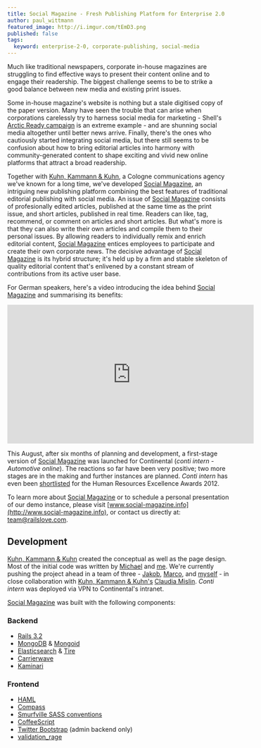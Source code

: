 ```yaml
---
title: Social Magazine - Fresh Publishing Platform for Enterprise 2.0
author: paul_wittmann
featured_image: http://i.imgur.com/tEmD3.png
published: false
tags:
  keyword: enterprise-2-0, corporate-publishing, social-media
---
```


Much like traditional newspapers, corporate in-house magazines are struggling to find effective ways to present their content online and to engage their readership. The biggest challenge seems to be to strike a good balance between new media and existing print issues.

Some in-house magazine's website is nothing but a stale digitised copy of the paper version. Many have seen the trouble that can arise when corporations carelessly try to harness social media for marketing - Shell's [Arctic Ready campaign](http://arcticready.com/social/gallery) is an extreme example - and are shunning social media altogether until better news arrive. Finally, there's the ones who cautiously started integrating social media, but there still seems to be confusion about how to bring editorial articles into harmony with community-generated content to shape exciting and vivid new online platforms that attract a broad readership.

Together with [Kuhn, Kammann &amp; Kuhn](http://www.kkundk.de), a Cologne communications agency we've known for a long time, we've developed [Social Magazine](http://www.social-magazine.info), an intriguing new publishing platform combining the best features of traditional editorial publishing with social media.
An issue of [Social Magazine](http://www.social-magazine.info) consists of profesionally edited articles, published at the same time as the print issue, and short articles, published in real time. Readers can like, tag, recommend, or comment on articles and short articles. But what's more is that they can also write their own articles and compile them to their personal issues. By allowing readers to individually remix and enrich editorial content, [Social Magazine](http://www.social-magazine.info) entices employees to participate and create their own corporate news. The decisive advantage of [Social Magazine](http://www.social-magazine.info) is its hybrid structure; it's held up by a firm and stable skeleton of quality editorial content that's enlivened by a constant stream of contributions from its active user base.

For German speakers, here's a video introducing the idea behind [Social Magazine](http://www.social-magazine.info) and summarising its benefits:
<iframe width="560" height="315" src="http://www.youtube.com/embed/1dzbhKD3x3E" frameborder="0" allowfullscreen></iframe>

This August, after six months of planning and development, a first-stage version of [Social Magazine](http://www.social-magazine.info) was launched for Continental (_conti intern - Automotive online_). The reactions so far have been very positive; two more stages are in the making and further instances are planned. _Conti intern_ has even been [shortlisted](http://www.hr-excellence-awards.de/shortlist) for the Human Resources Excellence Awards 2012.

To learn more about [Social Magazine](http://www.social-magazine.info) or to schedule a personal presentation of our demo instance, please visit [www.social-magazine.info](http://www.social-magazine.info), or contact us directly at: [team@railslove.com](mailto:team@railslove.com).


Development
-----------

[Kuhn, Kammann &amp; Kuhn](http://www.kkundk.de) created the conceptual as well as the page design. Most of the initial code was written by [Michael](http://railslove.com/team/michael_bumann) and [me](http://railslove.com/team/paul_wittmann). We're currently pushing the project ahead in a team of three - [Jakob](http://www.railslove.com/team/jakob_hilden), [Marco](http://www.railslove.com/team/marco_schaden), and [myself](http://railslove.com/team/paul_wittmann) - in close collaboration with [Kuhn, Kammann &amp; Kuhn's](http://www.kkundk.de) [Claudia Mislin](http://www.kkundk.de/page/92-claudia-mislin).
_Conti intern_ was deployed via VPN to Continental's intranet.

[Social Magazine](http://www.social-magazine.info) was built with the following components:

### Backend
* [Rails 3.2](http://rubyonrails.org)
* [MongoDB](http://www.mongodb.org) &amp; [Mongoid](http://two.mongoid.org)
* [Elasticsearch](http://www.elasticsearch.org) &amp; [Tire](https://github.com/karmi/tire)
* [Carrierwave](https://github.com/jnicklas/carrierwave)
* [Kaminari](https://github.com/amatsuda/kaminari)

### Frontend
* [HAML](http://haml.info)
* [Compass](http://compass-style.org)
* [Smurfville SASS conventions](https://github.com/railslove/smurfville)
* [CoffeeScript](http://coffeescript.org)
* [Twitter Bootstrap](http://twitter.github.com/bootstrap) (admin backend only)
* [validation_rage](https://github.com/bumi/validation_rage)
